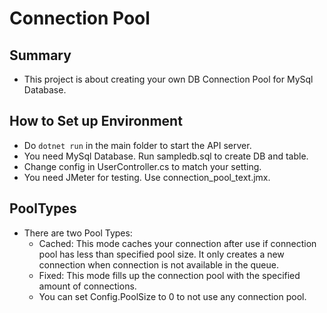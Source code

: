 # Connection Pool



## Summary

* This project is about creating your own DB Connection Pool for MySql Database.



## How to Set up Environment

* Do `dotnet run` in the main folder to start the API server.
* You need MySql Database. Run sampledb.sql to create DB and table.
* Change config in UserController.cs to match your setting.
* You need JMeter for testing. Use connection_pool_text.jmx.



## PoolTypes

* There are two Pool Types:
  * Cached: This mode caches your connection after use if connection pool has less than specified pool size. It only creates a new connection when connection is not available in the queue.
  * Fixed: This mode fills up the connection pool with the specified amount of connections.
  * You can set Config.PoolSize to 0 to not use any connection pool.

